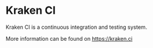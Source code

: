 # Kraken CI

Kraken CI is a continuous integration and testing system.

More information can be found on https://kraken.ci
